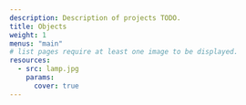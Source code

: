 ```yaml
---
description: Description of projects TODO.
title: Objects
weight: 1
menus: "main"
# list pages require at least one image to be displayed.
resources:
  - src: lamp.jpg
    params:
      cover: true
---
```

